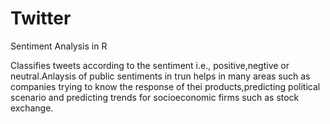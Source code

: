 # Twitter
Sentiment Analysis in R

Classifies tweets according to the sentiment i.e., positive,negtive or neutral.Anlaysis of public sentiments in trun helps in many areas such as companies trying to know the response of thei products,predicting political scenario and predicting trends for socioeconomic firms such as stock exchange. 

